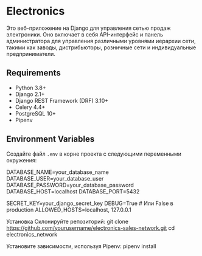 # Electronics
Это веб-приложение на Django для управления сетью продаж электроники. Оно включает в себя API-интерфейс и панель администратора для управления различными уровнями иерархии сети, 
такими как заводы, дистрибьюторы, розничные сети и индивидуальные предприниматели.

## Requirements

- Python 3.8+
- Django 2.1+
- Django REST Framework (DRF) 3.10+
- Celery 4.4+
- PostgreSQL 10+
- Pipenv

## Environment Variables

Создайте файл `.env` в корне проекта с следующими переменными окружения:

DATABASE_NAME=your_database_name
DATABASE_USER=your_database_user
DATABASE_PASSWORD=your_database_password
DATABASE_HOST=localhost
DATABASE_PORT=5432

SECRET_KEY=your_django_secret_key
DEBUG=True  # Или False в production
ALLOWED_HOSTS=localhost, 127.0.0.1  

Установка
Склонируйте репозиторий:
git clone https://github.com/yourusername/electronics-sales-network.git
cd electronics_network

Установите зависимости, используя Pipenv:
pipenv install
